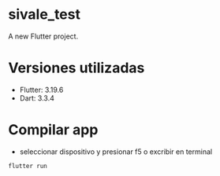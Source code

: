 # sivale_test

A new Flutter project.

# Versiones utilizadas

- Flutter: 3.19.6
- Dart: 3.3.4

# Compilar app

- seleccionar dispositivo y presionar f5 o excribir en terminal

```
flutter run
```

